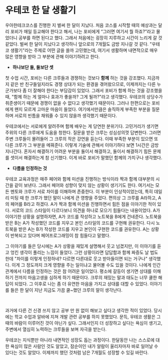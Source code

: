 # 우테코 한 달 생활기
우아한테크코스를 진행한 지 벌써 한 달이 지났다. 처음 코스를 시작할 때의 예상과는 달리 포비가 매일 등교해야 한다고 해서, 나는 포비에게 “그러면 여기서 뭘 하죠?”라고 물었더니 공부를 하면 된다고 했다. 그래서 처음에는 굉장히 지루하고 시간이 느리게 갈 것 같았다. 벌써 한 달이 지났다고 생각하니 앞으로의 7개월도 금방 지나갈 것 같다. "우테코 생활기"라는 주제로 어떤 글을 쓸까 고민했는데, 여기서 생활하며 내면적으로 매우 많은 영향을 받아 그 부분에 관해 이야기하려고 한다. <br>

- **하나보단 둘, 둘보단 셋**

첫 수업 시간, 포비는 다른 크루들과 경쟁하는 것보다 **함께** 하는 것을 강조했다. 지금까지 같은 반 친구들일지라도 경쟁 상대가 되는 환경을 겪어왔으므로, 이제까지는 다른 누군가보다 좀 더 잘해야 한다는 부담감이 있었다. 그래서 포비가 함께 하는 것을 강조했을 때, "함께 하는 게 얼마나 효과가 좋을까? 그게 될까?"라고 생각했다. 우테코의 상당수가 취준생이기 때문에 경쟁이 없을 수 없다고 생각했기 때문이다. 그러나 한편으로는 포비에게 왠지 모르게 고마운 마음이 들었다.  여기에서만큼은 솔직하게 부족한 부분을 질문하며 서로의 빈틈을 채워줄 수 있지 않을까 생각했기 때문이다.<br>

우테코에서는 서로에게 알려주며 함께 배우는 게 당연한 분위기다. 고민거리가 생기면 주위의 다른 크루에게 도움을 청한다. 질문을 받은 크루는 성심성의껏 답변한다. 그러면 주변 크루들이 몰려들어 그 크루의 작은 강연을 듣는다. 이때 부족한 부분이 있으면 또 다른 크루가 그 부분을 메꿔준다. 이렇게 기술에 관해서 이야기하다 보면 1시간은 금방 지나간다. 혼자서 해결하기 어려운 부분을 둘이서 해결하고, 둘이서 해결하기 힘든 문제를 셋이서 해결하는게 참 신기했다.  이게 바로 포비가 말했던 함께의 가치구나 생각했다.<br>

- **다름을 인정하는 것**

 우테코 교육과정은 매주 페어와 함께 미션을 진행하는 방식이라 짝과 함께 대부분의 시간을 같이 보낸다. 그래서 페어와 성향이 맞지 않는 상황이 생기기도 한다. 여기서는 모든 멘토와 크루가 서로 차이를 이해하며 존중한다. 이 부분이 인상적이었는데, 특히 데일리 미팅 때 한 크루가 했던 말이 나에게 큰 영향을 주었다.  편의상 그 크루를 A라하고, A의 페어를 B라고 하겠다. A가 짝과 함께 미션을 진행하면서 힘든 점을 이야기한 적이 있다. 서로의 코드 스타일이 다르다보니 의견을 하나로 모으기 힘들다는 내용이었다. A가 이야기한 상황을 설명하자면, A가 코드를 작성하고 노트북을 B에게 건네준다. 노트북을 받은 B는 A가 작성했던 코드를 지우고 본인 스타일의 코드를 구현해 권유한다. 다시 노트북을 받은 A는 B가 작성한 코드를 지우고 본인이 구현한 코드를 권유한다. A는 상황이 반복되고 있다며 페어프로그래밍이 참 힘들다고 말했다. <br>

그 이야기를 들은 당시에는 A가 상황을 재밌게 설명해서 웃고 넘겼지만, 이 이야기를 듣고 엉킨 생각이 풀리는 느낌이 들었다. 그런 상황이라면 답답함과 함께 짜증도 날 법도 한데 "차이를 이렇게 인정하네? 다르면 다른대로 웃고 받아들이면 되는 거구나" 생각했다. 이게 그 정도까지 크게 영향을 주는 일이냐고 물어볼 수도 있을 것이다. 나에게 인간관계에서 다름을 인정하는 것은 참 어려운 일이었다. 평소에 갈등이 생기면 상대를 이해하기 전까지 마음고생을 심하게 하기 때문이다. 크루의 재밌는 말과 태도는 너무 쿨한 해답이 되었다. 그 이후로 나는 좀 더 유연한 마음을 가지고 상대를 대할 수 있었다. 이야기를 들은 한 달이 지난 지금도 가끔 쿨~했던 크루의 말이 생각난다.<br>

<br>

과거에 다른 건 신경 쓰지 않고 공부 만 원 없이 해보고 싶다고 생각한 적이 있었다. 당시에는 학교 수업과 알바에 지쳐 개발 관련 공부를 하지 못했었다. 문득, 우테코 생활은 그때의 바람이 이루어진 것이 아닌가 싶다. 그래서인지 더 성장하고 싶다는 욕심이 생기고, 주변에서 열심히 노력하는 크루들을 보며 자극을 받는다.

우테코는 지식뿐만 아니라 내면적인 성장도 돕는 과정이다. 한달동안 나는 스스로에 대한 욕심이 많은 사람인 것도 알았고, 잠순이인 내가 알람이 울리자마자 바로 일어날 수 있다는 것도 알았다. 이제까지 했던 것처럼 남은 7개월도 성장할 수 있길 바란다.



